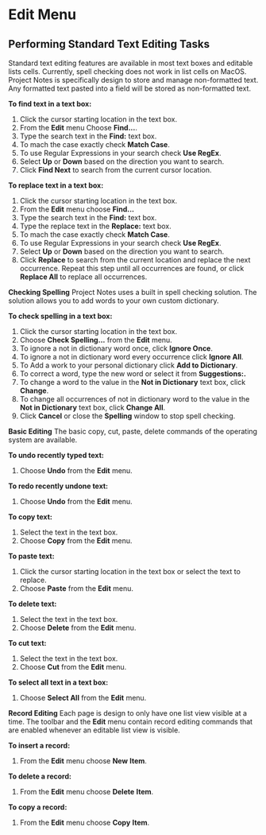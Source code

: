 # Edit Menu

## Performing Standard Text Editing Tasks

Standard text editing features are available in most text boxes and editable lists cells. Currently, spell checking does not work in list cells on MacOS. Project Notes is specifically design to store and manage non-formatted text. Any formatted text pasted into a field will be stored as non-formatted text.

**To find text in a text box:**
1. Click the cursor starting location in the text box.
2. From the **Edit** menu Choose **Find...**.
3. Type the search text in the **Find:** text box.
4. To mach the case exactly check **Match Case**.
5. To use Regular Expressions in your search check **Use RegEx**.
6. Select **Up** or **Down** based on the direction you want to search.
7. Click **Find Next** to search from the current cursor location.

**To replace text in a text box:**
1. Click the cursor starting location in the text box.
2. From the **Edit** menu choose **Find...**
3. Type the search text in the **Find:** text box.
4. Type the replace text in the **Replace:** text box.
5. To mach the case exactly check **Match Case**.
6. To use Regular Expressions in your search check **Use RegEx**.
7. Select **Up** or **Down** based on the direction you want to search.
8. Click **Replace** to search from the current location and replace the next occurrence. Repeat this step until all occurrences are found, or click **Replace All** to replace all occurrences.

**Checking Spelling**
Project Notes uses a built in spell checking solution. The solution allows you to add words to your own custom dictionary.

**To check spelling in a text box:**
1. Click the cursor starting location in the text box.
2. Choose **Check Spelling...** from the **Edit** menu.
3. To ignore a not in dictionary word once, click **Ignore Once**.
4. To ignore a not in dictionary word every occurrence click **Ignore All**.
5. To Add a work to your personal dictionary click **Add to Dictionary**.
6. To correct a word, type the new word or select it from **Suggestions:.**
7. To change a word to the value in the **Not in Dictionary** text box, click **Change**.
8. To change all occurrences of not in dictionary word to the value in the **Not in Dictionary** text box, click **Change All**.
9. Click **Cancel** or close the **Spelling** window to stop spell checking.

**Basic Editing**
The basic copy, cut, paste, delete commands of the operating system are available.

**To undo recently typed text:**
1. Choose **Undo** from the **Edit** menu.

**To redo recently undone text:**
1. Choose **Undo** from the **Edit** menu.


**To copy text:**
1. Select the text in the text box.
2. Choose **Copy** from the **Edit** menu.

**To paste text:**
1. Click the cursor starting location in the text box or select the text to replace.
2. Choose **Paste** from the **Edit** menu.

**To delete text:**
1. Select the text in the text box.
2. Choose **Delete** from the **Edit** menu.

**To cut text:**
1. Select the text in the text box.
1. Choose **Cut** from the **Edit** menu.

**To select all text in a text box:**
1. Choose **Select All** from the **Edit** menu.

**Record Editing**
Each page is design to only have one list view visible at a time. The toolbar and the **Edit** menu contain record editing commands that are enabled whenever an editable list view is visible.

**To insert a record:**
1. From the **Edit** menu choose **New** **Item**.

**To delete a record:**
1. From the **Edit** menu choose **Delete** **Item**.

**To copy a record:**
1. From the **Edit** menu choose **Copy** **Item**.
